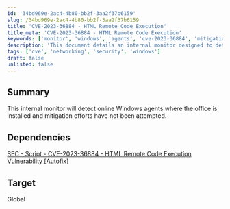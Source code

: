 ```yaml
---
id: '34bd969e-2ac4-4b80-bb2f-3aa2f37b6159'
slug: /34bd969e-2ac4-4b80-bb2f-3aa2f37b6159
title: 'CVE-2023-36884 - HTML Remote Code Execution'
title_meta: 'CVE-2023-36884 - HTML Remote Code Execution'
keywords: ['monitor', 'windows', 'agents', 'cve-2023-36884', 'mitigation']
description: 'This document details an internal monitor designed to detect online Windows agents where the office is installed, and where mitigation efforts for vulnerabilities have not been attempted.'
tags: ['cve', 'networking', 'security', 'windows']
draft: false
unlisted: false
---
```


## Summary

This internal monitor will detect online Windows agents where the office is installed and mitigation efforts have not been attempted.

## Dependencies

[SEC - Script - CVE-2023-36884 - HTML Remote Code Execution Vulnerability [Autofix]](/docs/d829a143-9b16-482c-8c84-36c3fb7cc2d8)

## Target

Global
